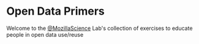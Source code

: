 # Open Data Primers

Welcome to the [@MozillaScience](https://twitter.com/mozillascience) Lab's collection of exercises to educate people in open data use/reuse

